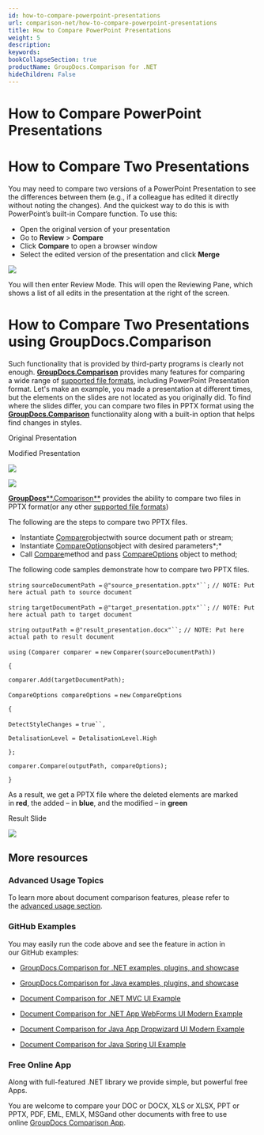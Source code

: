```yaml
---
id: how-to-compare-powerpoint-presentations
url: comparison-net/how-to-compare-powerpoint-presentations
title: How to Compare PowerPoint Presentations
weight: 5
description: 
keywords: 
bookCollapseSection: true
productName: GroupDocs.Comparison for .NET
hideChildren: False
---
```


# How to Compare PowerPoint Presentations



# How to Compare Two Presentations

You may need to compare two versions of a PowerPoint Presentation to see the differences between them (e.g., if a colleague has edited it directly without noting the changes). And the quickest way to do this is with PowerPoint’s built-in Compare function. To use this:

*   Open the original version of your presentation
*   Go to **Review** > **Compare**
*   Click **Compare** to open a browser window
*   Select the edited version of the presentation and click **Merge**

![](https://wiki.lisbon.dynabic.com/download/attachments/31491169/powerpoint1.png?version=4&modificationDate=1587123812000&api=v2)

You will then enter Review Mode. This will open the Reviewing Pane, which shows a list of all edits in the presentation at the right of the screen.

# How to Compare Two Presentations using GroupDocs.Comparison

Such functionality that is provided by third-party programs is clearly not enough. **[GroupDocs.Comparison](https://products.groupdocs.com/comparison/net)** provides many features for comparing a wide range of [supported file formats](https://docs.groupdocs.com/display/comparisonnet/Supported+Document+Formats), including PowerPoint Presentation format. Let's make an example, you made a presentation at different times, but the elements on the slides are not located as you originally did. To find where the slides differ, you can compare two files in PPTX format using the **[GroupDocs.Comparison](https://products.groupdocs.com/comparison/net)** functionality along with a built-in option that helps find changes in styles.

  

Original Presentation

Modified Presentation

![](https://wiki.lisbon.dynabic.com/download/attachments/31491169/image2020-3-23%2012%3A11%3A30.png?version=1&modificationDate=1584958287000&api=v2)

![](https://wiki.lisbon.dynabic.com/download/attachments/31491169/image2020-3-23%2012%3A11%3A51.png?version=1&modificationDate=1584958309000&api=v2)

[**GroupDocs****.Comparison**](https://products.groupdocs.com/comparison/net) provides the ability to compare two files in PPTX format(or any other [supported file formats](https://docs.groupdocs.com/display/comparisonnet/Supported+Document+Formats))

The following are the steps to compare two PPTX files.

*   Instantiate [Comparer](https://apireference.groupdocs.com/net/comparison/groupdocs.comparison/comparer)objectwith source document path or stream;
*   Instantiate [CompareOptions](https://apireference.groupdocs.com/net/comparison/groupdocs.comparison.options/compareoptions)object with desired parameters*;*
*   Call [Compare](https://apireference.groupdocs.com/net/comparison/groupdocs.comparison/comparer)method and pass [CompareOptions](https://apireference.groupdocs.com/net/comparison/groupdocs.comparison.options/compareoptions) object to method;

The following code samples demonstrate how to compare two PPTX files.

`string` `sourceDocumentPath =` `@"source_presentation.pptx"``;` `// NOTE: Put here actual path to source document`

`string` `targetDocumentPath =` `@"target_presentation.pptx"``;` `// NOTE: Put here actual path to target document`

`string` `outputPath =` `@"result_presentation.docx"``;` `// NOTE: Put here actual path to result document      `

`using` `(Comparer comparer =` `new` `Comparer(sourceDocumentPath))`

`{`

`comparer.Add(targetDocumentPath);`

`CompareOptions compareOptions =` `new` `CompareOptions`

`{`

`DetectStyleChanges =` `true``,`

`DetalisationLevel = DetalisationLevel.High`

`};`

`comparer.Compare(outputPath, compareOptions);`

`}`

As a result, we get a PPTX file where the deleted elements are marked in **red**, the added – in **blue**, and the modified – in **green**

Result Slide

![](https://wiki.lisbon.dynabic.com/download/attachments/31491169/image2020-3-23%2012%3A12%3A7.png?version=1&modificationDate=1584958324000&api=v2)

## More resources

### Advanced Usage Topics

To learn more about document comparison features, please refer to the [advanced usage section](https://docs.groupdocs.com/display/comparisonnet/Advanced+usage).

### GitHub Examples

You may easily run the code above and see the feature in action in our GitHub examples:

*   [GroupDocs.Comparison for .NET examples, plugins, and showcase](https://github.com/groupdocs-comparison/GroupDocs.Comparison-for-.NET)
    
*   [GroupDocs.Comparison for Java examples, plugins, and showcase](https://github.com/groupdocs-comparison/GroupDocs.Comparison-for-Java)
    
*   [Document Comparison for .NET MVC UI Example](https://github.com/groupdocs-comparison/GroupDocs.Comparison-for-.NET-MVC) 
    
*   [Document Comparison for .NET App WebForms UI Modern Example](https://github.com/groupdocs-comparison/GroupDocs.Comparison-for-.NET-WebForms)
    
*   [Document Comparison for Java App Dropwizard UI Modern Example](https://github.com/groupdocs-comparison/GroupDocs.Comparison-for-Java-Dropwizard)
    
*   [Document Comparison for Java Spring UI Example](https://github.com/groupdocs-comparison/GroupDocs.Comparison-for-Java-Spring)
    

### Free Online App

Along with full-featured .NET library we provide simple, but powerful free Apps.  

You are welcome to compare your DOC or DOCX, XLS or XLSX, PPT or PPTX, PDF, EML, EMLX, MSGand other documents with free to use online [GroupDocs Comparison App](https://products.groupdocs.app/comparison).

